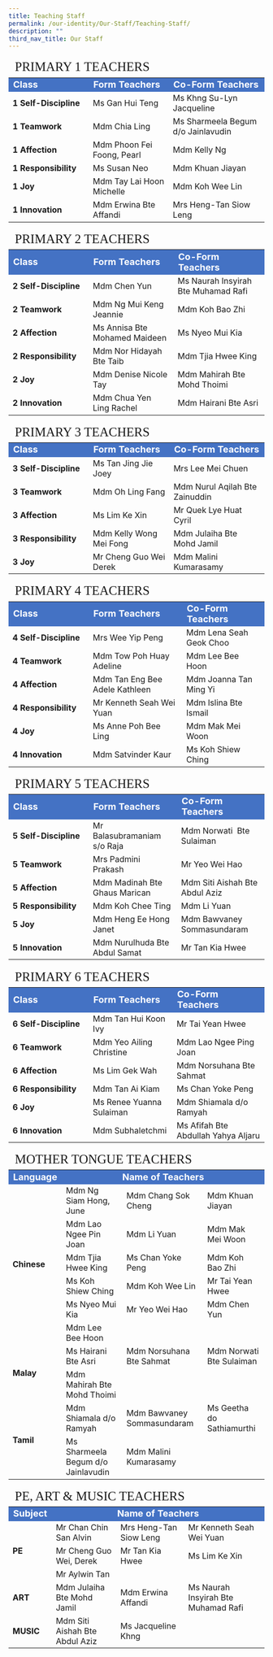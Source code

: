 ```yaml
---
title: Teaching Staff
permalink: /our-identity/Our-Staff/Teaching-Staff/
description: ""
third_nav_title: Our Staff
---
```

<table width="100%">
	<thead>
            <tr>
               <td colspan="3" style="font-family:impact; font-size:25px">PRIMARY 1 TEACHERS</td>
            </tr>
         </thead>
<tbody>
  <tr style="background-color:rgb(68,114, 196); font-weight: bold; font-size:18px; color:white">
    <td width="140">Class</td>
    <td>Form Teachers</td>
    <td>Co-Form Teachers</td>
  </tr>
  <tr>
    <td style="font-weight: bold">1 Self-Discipline</td>
    <td>Ms Gan Hui Teng</td>
    <td>Ms Khng Su-Lyn Jacqueline</td>
  </tr>
  <tr>
    <td style="font-weight: bold">1 Teamwork</td>
    <td>Mdm Chia Ling</td>
    <td>Ms Sharmeela Begum d/o Jainlavudin</td>
  </tr>
  <tr>
    <td style="font-weight: bold">1 Affection</td>
    <td>Mdm Phoon Fei Foong, Pearl</td>
    <td>Mdm Kelly Ng</td>
  </tr>
  <tr>
    <td style="font-weight: bold">1 Responsibility</td>
    <td>Ms Susan Neo</td>
    <td>Mdm Khuan Jiayan</td>
  </tr>
  <tr>
    <td style="font-weight: bold">1 Joy</td>
    <td>Mdm Tay Lai Hoon Michelle</td>
    <td>Mdm Koh Wee Lin</td>
  </tr>
  <tr>
    <td style="font-weight: bold">1 Innovation</td>
    <td>Mdm Erwina Bte Affandi</td>
    <td>Mrs Heng-Tan Siow Leng</td>
  </tr>
		<tr></tr>
</tbody>
</table>

<table width="100%">
	<thead>
            <tr>
               <td colspan="3" style="font-family:impact; font-size:25px">PRIMARY 2 TEACHERS</td>
            </tr>
         </thead>
<tbody>
  <tr style="background-color:rgb(68,114, 196); font-weight: bold; font-size:18px; color:white">
    <td width="140">Class</td>
    <td>Form Teachers</td>
    <td>Co-Form Teachers</td>
  </tr>
  <tr>
    <td style="font-weight: bold">2 Self-Discipline</td>
    <td>Mdm Chen Yun</td>
    <td>Ms Naurah Insyirah Bte Muhamad Rafi</td>
  </tr>
  <tr>
    <td style="font-weight: bold">2 Teamwork</td>
    <td>Mdm Ng Mui Keng Jeannie</td>
    <td>Mdm Koh Bao Zhi</td>
  </tr>
  <tr>
    <td style="font-weight: bold">2 Affection</td>
    <td>Ms Annisa Bte Mohamed Maideen</td>
    <td>Ms Nyeo Mui Kia</td>
  </tr>
  <tr>
    <td style="font-weight: bold">2 Responsibility</td>
    <td>Mdm Nor Hidayah Bte Taib</td>
    <td>Mdm Tjia Hwee King</td>
  </tr>
  <tr>
    <td style="font-weight: bold">2 Joy</td>
    <td>Mdm Denise Nicole Tay</td>
    <td>Mdm Mahirah Bte Mohd Thoimi</td>
  </tr>
  <tr>
    <td style="font-weight: bold">2 Innovation</td>
    <td>Mdm Chua Yen Ling Rachel</td>
    <td>Mdm Hairani Bte Asri</td>
  </tr>
		<tr></tr>
</tbody>
</table>

<table width="100%">
	<thead>
            <tr>
               <td colspan="3" style="font-family:impact; font-size:25px">PRIMARY 3 TEACHERS</td>
            </tr>
         </thead>
<tbody>
  <tr style="background-color:rgb(68,114, 196); font-weight: bold; font-size:18px; color:white">
    <td width="140">Class</td>
    <td>Form Teachers</td>
    <td>Co-Form Teachers</td>
  </tr>
  <tr>
    <td style="font-weight: bold">3 Self-Discipline</td>
    <td>Ms Tan Jing Jie Joey</td>
    <td>Mrs Lee Mei Chuen</td>
  </tr>
  <tr>
    <td style="font-weight: bold">3 Teamwork</td>
    <td>Mdm Oh Ling Fang</td>
    <td>Mdm Nurul Aqilah Bte Zainuddin</td>
  </tr>
  <tr>
    <td style="font-weight: bold">3 Affection</td>
    <td>Ms Lim Ke Xin</td>
    <td>Mr Quek Lye Huat Cyril</td>
  </tr>
  <tr>
    <td style="font-weight: bold">3 Responsibility</td>
    <td>Mdm Kelly Wong Mei Fong</td>
    <td>Mdm Julaiha Bte Mohd Jamil</td>
  </tr>
  <tr>
    <td style="font-weight: bold">3 Joy</td>
    <td>Mr Cheng Guo Wei Derek</td>
    <td>Mdm Malini Kumarasamy</td>
  </tr>
		<tr></tr>
</tbody>
</table>

<table width="100%">
	<thead>
            <tr>
               <td colspan="3" style="font-family:impact; font-size:25px">PRIMARY 4 TEACHERS</td>
            </tr>
         </thead>
<tbody>
  <tr style="background-color:rgb(68,114, 196); font-weight: bold; font-size:18px; color:white">
    <td width="140">Class</td>
    <td>Form Teachers</td>
    <td>Co-Form Teachers</td>
  </tr>
  <tr>
    <td style="font-weight: bold">4 Self-Discipline</td>
    <td>Mrs Wee Yip Peng</td>
    <td>Mdm Lena Seah Geok Choo</td>
  </tr>
  <tr>
    <td style="font-weight: bold">4 Teamwork</td>
    <td>Mdm Tow Poh Huay Adeline</td>
    <td>Mdm Lee Bee Hoon</td>
  </tr>
  <tr>
    <td style="font-weight: bold">4 Affection</td>
    <td>Mdm Tan Eng Bee Adele Kathleen</td>
    <td>Mdm Joanna Tan Ming Yi</td>
  </tr>
  <tr>
    <td style="font-weight: bold">4 Responsibility</td>
    <td>Mr Kenneth Seah Wei Yuan</td>
    <td>Mdm Islina Bte Ismail</td>
  </tr>
  <tr>
    <td style="font-weight: bold">4 Joy</td>
    <td>Ms Anne Poh Bee Ling</td>
    <td>Mdm Mak Mei Woon</td>
  </tr>
  <tr>
    <td style="font-weight: bold">4 Innovation</td>
    <td>Mdm Satvinder Kaur</td>
    <td>Ms Koh Shiew Ching</td>
  </tr>
		<tr></tr>
</tbody>
</table>

<table width="100%">
	<thead>
            <tr>
               <td colspan="3" style="font-family:impact; font-size:25px">PRIMARY 5 TEACHERS</td>
            </tr>
         </thead>
<tbody>
  <tr style="background-color:rgb(68,114, 196); font-weight: bold; font-size:18px; color:white">
    <td width="140">Class</td>
    <td>Form Teachers</td>
    <td>Co-Form Teachers</td>
  </tr>
  <tr>
    <td style="font-weight: bold">5 Self-Discipline</td>
    <td>Mr Balasubramaniam s/o Raja</td>
    <td>Mdm Norwati&nbsp; Bte Sulaiman</td>
  </tr>
  <tr>
    <td style="font-weight: bold">5 Teamwork</td>
    <td>Mrs Padmini Prakash</td>
    <td>Mr Yeo Wei Hao</td>
  </tr>
  <tr>
    <td style="font-weight: bold">5 Affection</td>
    <td>Mdm Madinah Bte Ghaus Marican</td>
    <td>Mdm Siti Aishah Bte Abdul Aziz</td>
  </tr>
  <tr>
    <td style="font-weight: bold">5 Responsibility</td>
    <td>Mdm Koh Chee Ting</td>
    <td>Mdm Li Yuan</td>
  </tr>
  <tr>
    <td style="font-weight: bold">5 Joy</td>
    <td>Mdm Heng Ee Hong Janet</td>
    <td>Mdm Bawvaney Sommasundaram</td>
  </tr>
  <tr>
    <td style="font-weight: bold">5 Innovation</td>
    <td>Mdm Nurulhuda Bte Abdul Samat</td>
    <td>Mr Tan Kia Hwee</td>
  </tr>
		<tr></tr>
</tbody>
</table>

<table width="100%">
	<thead>
            <tr>
               <td colspan="3" style="font-family:impact; font-size:25px">PRIMARY 6 TEACHERS</td>
            </tr>
         </thead>
<tbody>
  <tr style="background-color:rgb(68,114, 196); font-weight: bold; font-size:18px; color:white">
    <td width="140">Class</td>
    <td>Form Teachers</td>
    <td>Co-Form Teachers</td>
  </tr>
  <tr>
    <td style="font-weight: bold">6 Self-Discipline</td>
    <td>Mdm Tan Hui Koon Ivy</td>
    <td>Mr Tai Yean Hwee</td>
  </tr>
  <tr>
    <td style="font-weight: bold">6 Teamwork</td>
    <td>Mdm Yeo Ailing Christine</td>
    <td>Mdm Lao Ngee Ping Joan</td>
  </tr>
  <tr>
    <td style="font-weight: bold">6 Affection</td>
    <td>Ms Lim Gek Wah</td>
    <td>Mdm Norsuhana Bte Sahmat</td>
  </tr>
  <tr>
    <td style="font-weight: bold">6 Responsibility</td>
    <td>Mdm Tan Ai Kiam</td>
    <td>Ms Chan Yoke Peng</td>
  </tr>
  <tr>
    <td style="font-weight: bold">6 Joy</td>
    <td>Ms Renee Yuanna Sulaiman</td>
    <td>Mdm Shiamala d/o Ramyah</td>
  </tr>
  <tr>
    <td style="font-weight: bold">6 Innovation</td>
    <td>Mdm Subhaletchmi</td>
    <td>Ms Afifah Bte Abdullah Yahya Aljaru</td>
  </tr>
		<tr></tr>
</tbody>
</table>

<table width="100%">
	<thead>
            <tr>
               <td colspan="4" style="font-family:impact; font-size:25px">MOTHER TONGUE TEACHERS</td>
            </tr>
         </thead>
<tbody>
  <tr style="background-color:rgb(68,114, 196); font-weight: bold; font-size:18px; color:white">
    <td>Language</td>
    <td style="text-align:center" colspan="4;">Name of Teachers</td>
  </tr>
  <tr>
    <td style="font-weight: bold" rowspan="6">Chinese</td>
    <td>Mdm Ng Siam Hong, June</td>
		<td>Mdm Chang Sok Cheng</td>
		<td>Mdm Khuan Jiayan</td>		
	</tr>
	<tr>
		<td>Mdm Lao Ngee Pin Joan</td>
		<td>Mdm Li Yuan</td>
		<td>Mdm Mak Mei Woon</td>
  </tr>
		<tr>
		<td>Mdm Tjia Hwee King</td>
		<td>Ms Chan Yoke Peng</td>
		<td>Mdm Koh Bao Zhi</td>
  </tr>
		<tr>
		<td>Ms Koh Shiew Ching</td>
		<td>Mdm Koh Wee Lin</td>
		<td>Mr Tai Yean Hwee</td>
  </tr>
		<tr>
		<td>Ms Nyeo Mui Kia</td>
		<td>Mr Yeo Wei Hao</td>
		<td>Mdm Chen Yun</td>
  </tr>
	<tr>
		<td>Mdm Lee Bee Hoon</td>
		<td></td>
		<td></td>
	</tr>
  <tr>
     <td style="font-weight: bold" rowspan="2">Malay</td>
		<td>Ms Hairani Bte Asri</td>
		<td>Mdm Norsuhana Bte Sahmat</td>
		<td>Mdm Norwati Bte Sulaiman</td>
  </tr>
	<tr>
		<td>Mdm Mahirah Bte Mohd Thoimi</td>
		<td></td>
		<td></td>
  </tr>
	<tr>
	  <td style="font-weight: bold" rowspan="2">Tamil</td>
		<td>Mdm Shiamala d/o Ramyah</td>
		<td>Mdm Bawvaney Sommasundaram</td>
		<td>Ms Geetha do Sathiamurthi</td>
  </tr>
	<tr>
		<td>Ms Sharmeela Begum d/o Jainlavudin</td>
		<td>Mdm Malini Kumarasamy</td>
		<td></td>
  </tr>
	<tr></tr>
</tbody>
</table>

<table width="100%">
	<thead>
            <tr>
               <td colspan="4" style="font-family:impact; font-size:25px">PE, ART &amp; MUSIC TEACHERS</td>
            </tr>
         </thead>
<tbody>
  <tr style="background-color:rgb(68,114, 196); font-weight: bold; font-size:18px; color:white">
    <td>Subject</td>
    <td style="text-align:center" colspan="4;">Name of Teachers</td>
  </tr>
  <tr>
    <td style="font-weight: bold" rowspan="3">PE</td>
    <td>Mr Chan Chin San Alvin</td>
		<td>Mrs Heng-Tan Siow Leng</td>
		<td>Mr Kenneth Seah Wei Yuan</td>		
	</tr>
	<tr>
		<td>Mr Cheng Guo Wei, Derek</td>
		<td>Mr Tan Kia Hwee</td>
		<td>Ms Lim Ke Xin</td>
  </tr>
		<tr>
		<td>Mr Aylwin Tan</td>
		<td></td>
		<td></td>
	</tr>
  <tr>
     <td style="font-weight: bold" rowspan="1">ART</td>
		<td>Mdm Julaiha Bte Mohd Jamil</td>
		<td>Mdm Erwina Affandi</td>
		<td>Ms Naurah Insyirah Bte Muhamad Rafi</td>
  </tr>
	<tr>
	  <td style="font-weight: bold" rowspan="1">MUSIC</td>
		<td>Mdm Siti Aishah Bte Abdul Aziz</td>
		<td>Ms Jacqueline Khng</td>
		<td></td>
  </tr>
	<tr></tr>
</tbody>
</table>